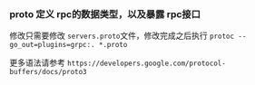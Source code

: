 ### proto 定义 rpc的数据类型，以及暴露 rpc接口


修改只需要修改 `servers.proto`文件，修改完成之后执行
`protoc --go_out=plugins=grpc:. *.proto`

更多语法请参考 `https://developers.google.com/protocol-buffers/docs/proto3`
